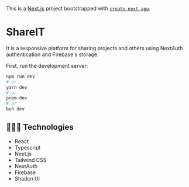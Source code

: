 This is a [Next.js](https://nextjs.org/) project bootstrapped with [`create-next-app`](https://github.com/vercel/next.js/tree/canary/packages/create-next-app).

# ShareIT

It is a responsive platform for sharing projects and others using NextAuth authentication and Firebase's storage.

First, run the development server:

```bash
npm run dev
# or
yarn dev
# or
pnpm dev
# or
bun dev
```

## 👨🏾‍💻 Technologies
- React
- Typescript
- Next.js
- Tailwind CSS
- NextAuth
- Firebase
- Shadcn UI

  
